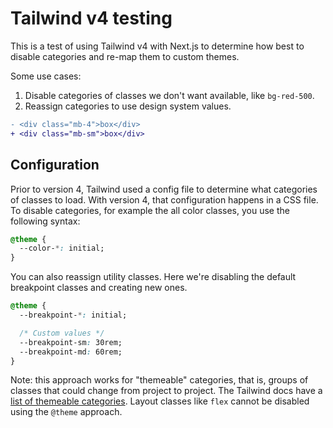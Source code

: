 # Tailwind v4 testing

This is a test of using Tailwind v4 with Next.js to determine how best to disable categories and re-map them to custom themes.

Some use cases:

1. Disable categories of classes we don't want available, like `bg-red-500`.
2. Reassign categories to use design system values.

```diff
- <div class="mb-4">box</div>
+ <div class="mb-sm">box</div>
```

## Configuration

Prior to version 4, Tailwind used a config file to determine what categories of classes to load. With version 4, that configuration happens in a CSS file.
To disable categories, for example the all color classes, you use the following syntax:

```css
@theme {
  --color-*: initial;
}
```

You can also reassign utility classes. Here we're disabling the default breakpoint classes and creating new ones.

```css
@theme {
  --breakpoint-*: initial;

  /* Custom values */
  --breakpoint-sm: 30rem;
  --breakpoint-md: 60rem;
}
```

Note: this approach works for "themeable" categories, that is, groups of classes that could change from project to project. The Tailwind docs have a [list of themeable categories](https://tailwindcss.com/docs/theme#theme-variable-namespaces). Layout classes like `flex` cannot be disabled using the `@theme` approach.
